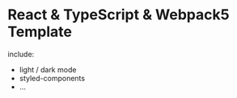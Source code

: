 # React & TypeScript & Webpack5 Template

include:
  * light / dark mode
  * styled-components
  * ...